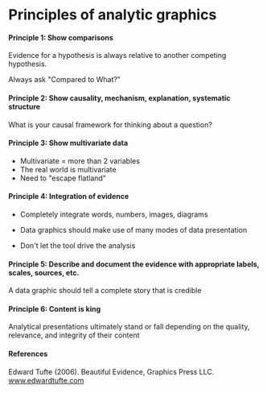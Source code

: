 Principles of analytic graphics
===============================



#### Principle 1: Show comparisons

Evidence for a hypothesis is always relative to another competing hypothesis.

Always ask "Compared to What?"

#### Principle 2: Show causality, mechanism, explanation, systematic structure

What is your causal framework for thinking about a question?

#### Principle 3: Show multivariate data

- Multivariate = more than 2 variables
- The real world is multivariate
- Need to "escape flatland"


#### Principle 4: Integration of evidence

- Completely integrate words, numbers, images, diagrams

- Data graphics should make use of many modes of data presentation

- Don't let the tool drive the analysis

#### Principle 5: Describe and document the evidence with appropriate labels, scales, sources, etc.

A data graphic should tell a complete story that is credible

#### Principle 6: Content is king

Analytical presentations ultimately stand or fall depending on the quality, relevance, and integrity of their content

#### References

Edward Tufte (2006). Beautiful Evidence, Graphics Press LLC. www.edwardtufte.com
